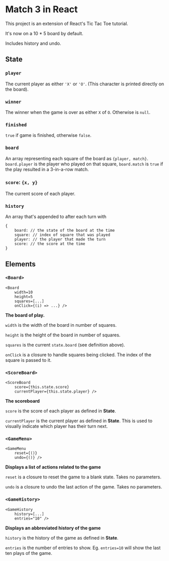 # Match 3 in React

This project is an extension of React's Tic Tac Toe tutorial.

It's now on a 10 * 5 board by default.

Includes history and undo.

## State
### `player`
The current player as either `'X'` or `'O'`. (This character is printed directly on the board).

### `winner`
The winner when the game is over as either `X` of `O`. Otherwise is `null`.

### `finished`
`true` if game is finished, otherwise `false`.

### `board`
An array representing each square of the board as `{player, match}`. `board.player` is the player who played on that square, `board.match` is `true` if the play resulted in a 3-in-a-row match.

### `score`: `{x, y}`
The current score of each player.

### `history`
An array that's appended to after each turn with 

```
{
    board: // the state of the board at the time
    square: // index of square that was played
    player: // the player that made the turn
    score: // the score at the time
}
```

## Elements

### `<Board>`

```
<Board
    width=10
    height=5
    squares=[...]
    onClick={(i) => ...} />
```
**The board of play.**

`width` is the width of the board in number of squares.

`height` is the height of the board in number of squares.

`squares` is the current `state.board` (see definition above).

`onClick` is a closure to handle squares being clicked. The index of the square is passed to it.

### `<ScoreBoard>`

```
<ScoreBoard
    score={this.state.score}
    currentPlayer={this.state.player} />
```

**The scoreboard**

`score` is the score of each player as defined in **State**.

`currentPlayer` is the current player as defined in **State**. This is used to visually indicate which player has their turn next.

### `<GameMenu>`
```
<GameMenu 
    reset={()}
    undo={()} />
``` 

**Displays a list of actions related to the game**

`reset` is a closure to reset the game to a blank state. Takes no parameters.

`undo` is a closure to undo the last action of the game. Takes no parameters.

### `<GameHistory>`
```
<GameHistory
    history=[...]
    entries="10" />
```
**Displays an abbreviated history of the game**

`history` is the history of the game as defined in **State**.

`entries` is the number of entries to show. Eg. `entries=10` will show the last ten plays of the game.